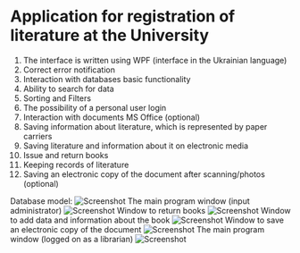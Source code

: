 # Application for registration of literature at the University
1. The interface is written using WPF (interface in the Ukrainian language)
2. Correct error notification
3. Interaction with databases basic functionality
4. Ability to search for data
5. Sorting and Filters
6. The possibility of a personal user login
7. Interaction with documents MS Office (optional)
8. Saving information about literature, which is represented by paper carriers
9. Saving literature and information about it on electronic media
10. Issue and return books
11. Keeping records of literature
12. Saving an electronic copy of the document after scanning/photos (optional)

Database model:
![Screenshot](https://github.com/MarkovaNatasha/UniversityLibrary/blob/master/0.JPG)
The main program window (input administrator)
![Screenshot](https://github.com/MarkovaNatasha/UniversityLibrary/blob/master/1.JPG)
Window to return books
![Screenshot](https://github.com/MarkovaNatasha/UniversityLibrary/blob/master/2.JPG)
Window to add data and information about the book
![Screenshot](https://github.com/MarkovaNatasha/UniversityLibrary/blob/master/3.JPG)
Window to save an electronic copy of the document
![Screenshot](https://github.com/MarkovaNatasha/UniversityLibrary/blob/master/4.JPG)
The main program window (logged on as a librarian)
![Screenshot](https://github.com/MarkovaNatasha/UniversityLibrary/blob/master/5.JPG)

